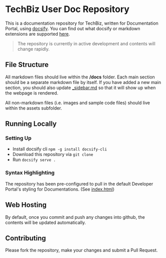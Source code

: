 # TechBiz User Doc Repository
This is a documentation repository for TechBiz, written for Documentation Portal, using [docsify](https://docsify.js.org/#/). You can find out what docsify or markdown extensions are supported [here](https://stg.docs.developer.gov.sg/docs/public/238425294/doc-portal-publisher-guide/#/).

> The repository is currently in active development and contents will change rapidly.

## File Structure

All markdown files should live within the **/docs** folder. Each main section should be a separate markdown file by itself. If you have added a new main section, you should also update [\_sidebar.md](docs/_sidebar.md) so that it will show up when the webpage is rendered.

All non-markdown files (i.e. images and sample code files) should live within the assets subfolder.

## Running Locally

### Setting Up

- Install docsify cli `npm -g install docsify-cli`
- Download this repository via `git clone`
- Run `docsify serve .`

### Syntax Highlighting

The repository has been pre-configured to pull in the default Developer Portal's styling for Documentations. (See [index.html](./index.html))

## Web Hosting

By default, once you commit and push any changes into github, the contents will be updated automatically.

## Contributing

Please fork the repository, make your changes and submit a Pull Request.
